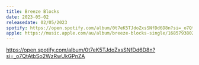 ```yaml
---
title: Breeze Blocks
date: 2023-05-02
releasedate: 02/05/2023
spotify: https://open.spotify.com/album/0t7eK5TJdoZxsSNfDd6D8n?si=_o7QtAtbSo2WzRwUkGPnZA
apple: https://music.apple.com/au/album/breeze-blocks-single/1685793802
---
```


https://open.spotify.com/album/0t7eK5TJdoZxsSNfDd6D8n?si=_o7QtAtbSo2WzRwUkGPnZA
